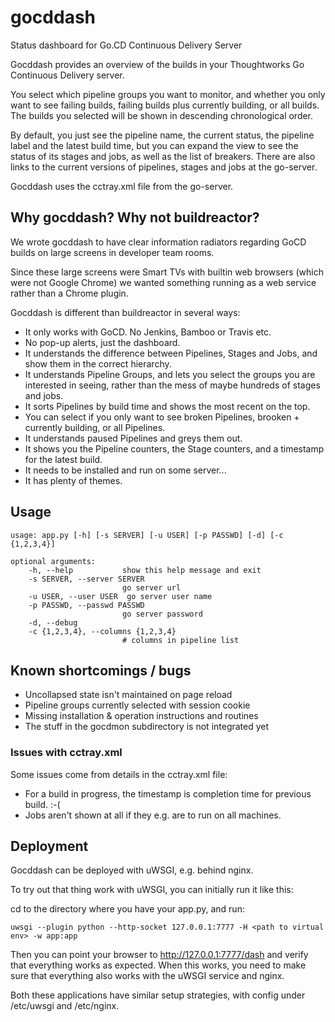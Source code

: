 # gocddash
Status dashboard for Go.CD Continuous Delivery Server

Gocddash provides an overview of the builds in your
Thoughtworks Go Continuous Delivery server.

You select which pipeline groups you want to monitor,
and whether you only want to see failing builds,
failing builds plus currently building, or all builds.
The builds you selected will be shown in descending
chronological order.

By default, you just see the pipeline name, the current
status, the pipeline label and the latest build time, 
but you can expand the view to see the status of its
stages and jobs, as well as the list of breakers.
There are also links to the current versions of pipelines,
stages and jobs at the go-server.

Gocddash uses the cctray.xml file from the go-server.

## Why gocddash? Why not buildreactor?

We wrote gocddash to have clear information radiators regarding
GoCD builds on large screens in developer team rooms.

Since these large screens were Smart TVs with builtin web
browsers (which were not Google Chrome) we wanted something
running as a web service rather than a Chrome plugin.

Gocddash is different than buildreactor in several ways:

 - It only works with GoCD. No Jenkins, Bamboo or Travis etc.
 - No pop-up alerts, just the dashboard.
 - It understands the difference between Pipelines, Stages and Jobs, and show them in the correct hierarchy.
 - It understands Pipeline Groups, and lets you select the groups you are interested in seeing, rather than the mess of maybe hundreds of stages and jobs.
 - It sorts Pipelines by build time and shows the most recent on the top.
 - You can select if you only want to see broken Pipelines, brooken + currently building, or all Pipelines.
 - It understands paused Pipelines and greys them out.
 - It shows you the Pipeline counters, the Stage counters, and a timestamp for the latest build.
 - It needs to be installed and run on some server...
 - It has plenty of themes.

## Usage

    usage: app.py [-h] [-s SERVER] [-u USER] [-p PASSWD] [-d] [-c {1,2,3,4}]

    optional arguments:
        -h, --help           show this help message and exit
        -s SERVER, --server SERVER
                             go server url
        -u USER, --user USER  go server user name
        -p PASSWD, --passwd PASSWD
                             go server password
        -d, --debug
        -c {1,2,3,4}, --columns {1,2,3,4}
                             # columns in pipeline list

## Known shortcomings / bugs

- Uncollapsed state isn't maintained on page reload
- Pipeline groups currently selected with session cookie
- Missing installation & operation instructions and routines
- The stuff in the gocdmon subdirectory is not integrated yet

### Issues with cctray.xml

Some issues come from details in the cctray.xml file:

- For a build in progress, the timestamp is completion time for previous build. :-(
- Jobs aren't shown at all if they e.g. are to run on all machines.

## Deployment

Gocddash can be deployed with uWSGI, e.g. behind nginx.

To try out that thing work with uWSGI, you can initially run it like this:

cd to the directory where you have your app.py, and run:

    uwsgi --plugin python --http-socket 127.0.0.1:7777 -H <path to virtual env> -w app:app

Then you can point your browser to http://127.0.0.1:7777/dash and verify that
everything works as expected. When this works, you need to make sure that
everything also works with the uWSGI service and nginx.

Both these applications have similar setup strategies, with config under
/etc/uwsgi and /etc/nginx.
